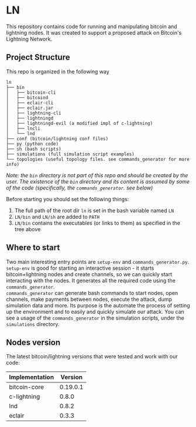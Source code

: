 # LN

This repository contains code for running and manipulating bitcoin and lightning nodes.
It was created to support a proposed attack on Bitcoin's Lightning Network.


## Project Structure
This repo is organized in the following way

```
ln
├── bin
│   ├── bitcoin-cli
│   ├── bitcoind
│   ├── eclair-cli
│   ├── eclair.jar
│   ├── lightning-cli
│   ├── lightningd
│   ├── lightningd-evil (a modified impl of c-lightning)
│   ├── lncli
│   └── lnd
├── conf (bitcoin/lightning conf files)
├── py (python code)
├── sh (bash scripts)
├── simulations (full simulation script examples)
└── topologies (useful topology files. see commands_generator for more info)
```

*Note: the `bin` directory is not part of this repo and should be created by the user. The existence of 
the `bin` directory and its content is assumed by some of the code (specifically, the `commands_generator`. see below)*

Before starting you should set the following things:
1. The full path of the root dir `ln` is set in the bash variable named `LN`
2. `LN/bin` and `LN/sh` are added to `PATH`
3. `LN/bin` contains the executables (or links to them) as specified in the tree above


## Where to start
Two main interesting entry points are `setup-env` and `commands_generator.py`.  
`setup-env` is good for starting an interactive session - it starts bitcoin+lightning nodes
and create channels, so we can quickly start interacting with the nodes. It generates all the required code
using the `commands_generator`.  
`commands_generator` can generate bash commands to start nodes, open channels, 
make payments between nodes, execute the attack, dump simulation data and more. Its purpose 
is the automate the process of setting up the environment and to easily and quickly simulate
our attack. You can see a usage of the `commands_generator` in the simulation scripts, under the `simulations` directory.


## Nodes version
The latest bitcoin/lightning versions that were tested and work with our code:

| Implementation| Version  |
|---------------|----------|
| bitcoin-core  | 0.19.0.1 |
| c-lightning   | 0.8.0    |
| lnd           | 0.8.2    |
| eclair        | 0.3.3    |
